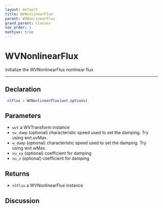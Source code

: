 ```yaml
---
layout: default
title: WVNonlinearFlux
parent: WVNonlinearFlux
grand_parent: Classes
nav_order: 1
mathjax: true
---
```


#  WVNonlinearFlux

initialize the WVNonlinearFlux nonlinear flux


---

## Declaration
```matlab
 nlFlux = WVNonlinearFlux(wvt,options)
```
## Parameters
+ `wvt`  a WVTransform instance
+ `uv_damp`  (optional) characteristic speed used to set the damping. Try using wvt.uvMax.
+ `w_damp`  (optional) characteristic speed used to set the damping. Try using wvt.wMax.
+ `nu_xy`  (optional) coefficient for damping
+ `nu_z`  (optional) coefficient for damping

## Returns
+ `nlFlux`  a WVNonlinearFlux instance

## Discussion

              
